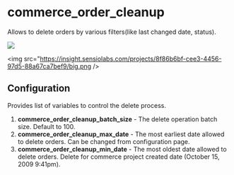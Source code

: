 commerce_order_cleanup
======================

Allows to delete orders by various filters(like last changed date, status).


<img src="https://travis-ci.org/vijaycs85/commerce_order_cleanup.svg?branch=7.x-1.x" />

<img src="https://insight.sensiolabs.com/projects/8f86b6bf-cee3-4456-97d5-88a67ca7bef9/big.png />

Configuration
-------------

Provides list of variables to control the delete process.

1. <strong>commerce_order_cleanup_batch_size</strong> - The delete operation batch size. Default to 100.
2. <strong>commerce_order_cleanup_max_date</strong> - The most earliest date allowed to delete orders. Can be changed from configuration page.
3. <strong>commerce_order_cleanup_min_date</strong> - The most oldest date allowed to delete orders. Delete for commerce project created date (October 15, 2009 9:41pm). 

